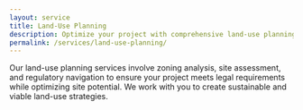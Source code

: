 ```yaml
---
layout: service
title: Land-Use Planning
description: Optimize your project with comprehensive land-use planning services.
permalink: /services/land-use-planning/
---
```


Our land-use planning services involve zoning analysis, site assessment, and regulatory navigation to ensure your project meets legal requirements while optimizing site potential. We work with you to create sustainable and viable land-use strategies.
